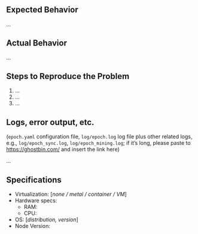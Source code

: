 ## Expected Behavior

...

## Actual Behavior

...

## Steps to Reproduce the Problem

  1. ...
  1. ...
  1. ...
  
  
## Logs, error output, etc.
 
 (`epoch.yaml` configuration file, `log/epoch.log` log file plus other related logs, e.g., `log/epoch_sync.log`, `log/epoch_mining.log`; if it’s long, please paste to https://ghostbin.com/ and insert the link here)
 
 ...


## Specifications


  - Virtualization: [*none / metal / container / VM*]
  - Hardware specs: 
    * RAM: 
    * CPU:
  - OS: [*distribution, version*]
  - Node Version:
